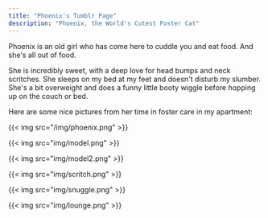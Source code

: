 ```yaml
---
title: "Phoenix's Tumblr Page"
description: "Phoenix, the World's Cutest Foster Cat"
---
```


Phoenix is an old girl who has come here to cuddle you and eat food. And she's all out of food.

She is incredibly sweet, with a deep love for head bumps and neck scritches. She sleeps on my bed at my feet and doesn't
disturb my slumber. She's a bit overweight and does a funny little booty wiggle before hopping up on the couch or bed.

Here are some nice pictures from her time in foster care in my apartment:

{{< img src="/img/phoenix.png" >}}

{{< img src="img/model.png" >}}

{{< img src="img/model2.png" >}}

{{< img src="img/scritch.png" >}}

{{< img src="img/snuggle.png" >}}

{{< img src="img/lounge.png" >}}
